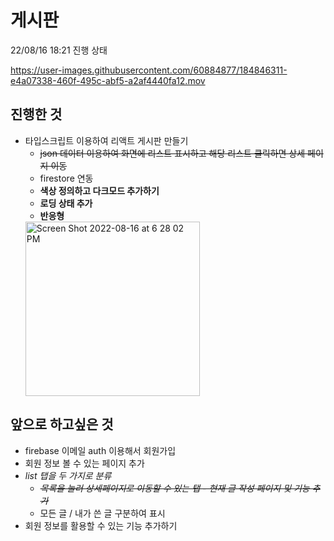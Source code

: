 # 게시판
22/08/16 18:21 진행 상태


https://user-images.githubusercontent.com/60884877/184846311-e4a07338-460f-495c-abf5-a2af4440fa12.mov


## 진행한 것
* 타입스크립트 이용하여 리액트 게시판 만들기
  * ~~json 데이터 이용하여 화면에 리스트 표시하고 해당 리스트 클릭하면 상세 페이지 이동~~
  * firestore 연동
  * **색상 정의하고 다크모드 추가하기**
  * **로딩 상태 추가**
  * **반응형** 
  <img width="279" alt="Screen Shot 2022-08-16 at 6 28 02 PM" src="https://user-images.githubusercontent.com/60884877/184846446-b6f80e36-60ff-4553-a422-a5862feb9d40.png">

## 앞으로 하고싶은 것
* firebase 이메일 auth 이용해서 회원가입
* 회원 정보 볼 수 있는 페이지 추가
* _list 탭을 두 가지로 분류_
  * ~~_목록을 눌러 상세페이지로 이동할 수 있는 탭 - 현재 글 작성 페이지 및 기능 추가_~~
  * 모든 글 / 내가 쓴 글 구분하여 표시
* 회원 정보를 활용할 수 있는 기능 추가하기 
